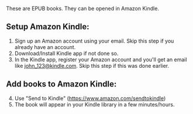 These are EPUB books. They can be opened in Amazon Kindle.

## Setup Amazon Kindle:
1. Sign up an Amazon account using your email. Skip this step if you already have an account.
2. Download/Install Kindle app if not done so.
3. In the Kindle app, register your Amazon account and you'll get an email like john_123@kindle.com. Skip this step if this was done earlier.

## Add books to Amazon Kindle:
4. Use "Send to Kindle" (https://www.amazon.com/sendtokindle)
5. The book will appear in your Kindle library in a few minutes/hours.
